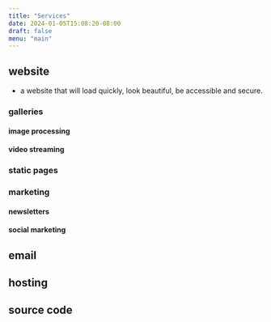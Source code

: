 ```yaml
---
title: "Services"
date: 2024-01-05T15:08:20-08:00
draft: false
menu: "main"
---
```


## website   

- a website that will load quickly, look beautiful, be accessible and secure.

### galleries

#### image processing

#### video streaming

### static pages

### marketing  

#### newsletters

#### social marketing

## email

## hosting  

## source code  

